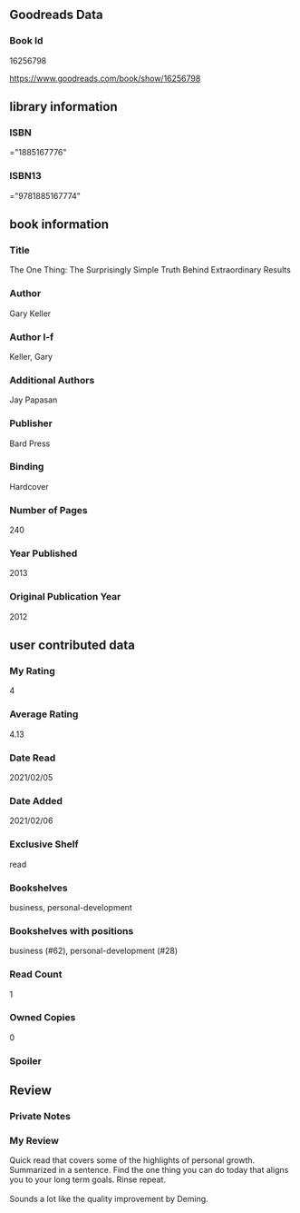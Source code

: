 <!-- This template shows how to bulk convert all columns of data into one markdown file -->
<!-- caveat: KeyError if there's a mismatch. Empty values output nothing -->

## Goodreads Data

### Book Id 

16256798

https://www.goodreads.com/book/show/16256798

## library information

### ISBN 
="1885167776"

### ISBN13 
="9781885167774"

## book information

### Title
The One Thing: The Surprisingly Simple Truth Behind Extraordinary Results

### Author 
Gary Keller

### Author l-f 
Keller, Gary

### Additional Authors
Jay Papasan

### Publisher 
Bard Press

### Binding
Hardcover

### Number of Pages
240

### Year Published
2013

### Original Publication Year 
2012

## user contributed data

### My Rating
4

### Average Rating
4.13

### Date Read
2021/02/05

### Date Added
2021/02/06

### Exclusive Shelf
read

### Bookshelves
business, personal-development

### Bookshelves with positions
business (#62), personal-development (#28)

### Read Count
1

### Owned Copies
0

### Spoiler 


## Review

### Private Notes


### My Review
Quick read that covers some of the highlights of personal growth. Summarized in a sentence. Find the one thing you can do today that aligns you to your long term goals. Rinse repeat.<br/><br/>Sounds a lot like the quality improvement by Deming.